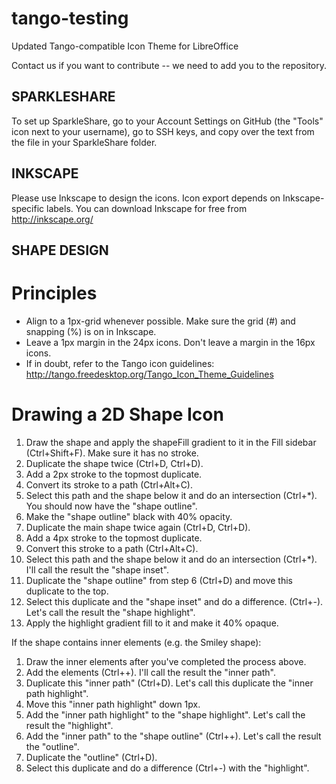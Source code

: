 tango-testing
=============

Updated Tango-compatible Icon Theme for LibreOffice

Contact us if you want to contribute -- we need to add you to the repository.

SPARKLESHARE
------------
To set up SparkleShare, go to your Account Settings on GitHub (the "Tools" icon next to your username), go to SSH keys, and copy over the text from the file in your SparkleShare folder.

INKSCAPE
--------
Please use Inkscape to design the icons. Icon export depends on Inkscape-specific labels.
You can download Inkscape for free from http://inkscape.org/

SHAPE DESIGN
------------
Principles
==========
* Align to a 1px-grid whenever possible. Make sure the grid (#) and snapping (%) is on in Inkscape.
* Leave a 1px margin in the 24px icons. Don't leave a margin in the 16px icons.
* If in doubt, refer to the Tango icon guidelines: http://tango.freedesktop.org/Tango_Icon_Theme_Guidelines

Drawing a 2D Shape Icon
=======================
1. Draw the shape and apply the shapeFill gradient to it in the Fill sidebar (Ctrl+Shift+F). Make sure it has no stroke.
2. Duplicate the shape twice (Ctrl+D, Ctrl+D).
3. Add a 2px stroke to the topmost duplicate.
4. Convert its stroke to a path (Ctrl+Alt+C).
5. Select this path and the shape below it and do an intersection (Ctrl+*). You should now have the "shape outline".
6. Make the "shape outline" black with 40% opacity.
7. Duplicate the main shape twice again (Ctrl+D, Ctrl+D).
8. Add a 4px stroke to the topmost duplicate.
9. Convert this stroke to a path (Ctrl+Alt+C).
10. Select this path and the shape below it and do an intersection (Ctrl+*). I'll call the result the "shape inset".
11. Duplicate the "shape outline" from step 6 (Ctrl+D) and move this duplicate to the top.
12. Select this duplicate and the "shape inset" and do a difference. (Ctrl+-). Let's call the result the "shape highlight".
13. Apply the highlight gradient fill to it and make it 40% opaque.

If the shape contains inner elements (e.g. the Smiley shape):
1. Draw the inner elements after you've completed the process above.
2. Add the elements (Ctrl++). I'll call the result the "inner path".
3. Duplicate this "inner path" (Ctrl+D). Let's call this duplicate the "inner path highlight".
4. Move this "inner path highlight" down 1px.
5. Add the "inner path highlight" to the "shape highlight". Let's call the result the "highlight".
6. Add the "inner path" to the "shape outline" (Ctrl++). Let's call the result the "outline".
7. Duplicate the "outline" (Ctrl+D).
8. Select this duplicate and do a difference (Ctrl+-) with the "highlight".
